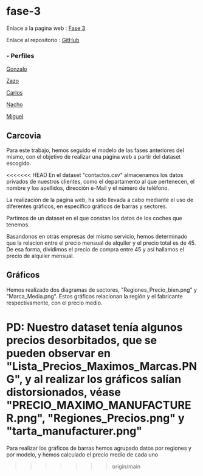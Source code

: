 # fase-3
Enlace a la pagina web : [Fase 3](https://fase3html.gonzalogmv.repl.co)

Enlace al repositorio : [GitHub](https://github.com/GonzaloGmv/fase3html.git)

### - Perfiles

[Gonzalo](https://github.com/GonzaloGmv)

[Zazo](https://github.com/jzazooro)

[Carlos](https://github.com/carlospuigserver)

[Nacho](https://github.com/Nachopedrero)

[Miguel](https://github.com/migueliiin)

## Carcovia

Para este trabajo, hemos seguido el modelo de las fases anteriores del mismo, con el objetivo de realizar una página web a partir del dataset escogido.

<<<<<<< HEAD
En el dataset "contactos.csv" almacenamos los datos privados de nuestros clientes, como el departamento al que pertenecen, el nombre y los apellidos, dirección e-Mail y el número de teléfono.

La realización de la página web, ha sido llevada a cabo mediante el uso de diferentes gráficos, en específico gráficos de barras y sectores.

Partimos de un dataset en el que constan los datos de los coches que tenemos.

Basandonos en otras empresas del mismo servicio, hemos determinado que la relacion entre el precio mensual de alquiler y el precio total es de 45. De esa forma, dividimos el precio de compra entre 45 y así hallamos el precio de alquiler mensual.

## Gráficos

Hemos realizado dos diagramas de sectores, "Regiones_Precio_bien.png" y "Marca_Media.png".
Estos gráficos relacionan la región y el fabricante respectivamente, con el precio medio.


PD: Nuestro dataset tenía algunos precios desorbitados, que se pueden observar en "Lista_Precios_Maximos_Marcas.PNG", y al realizar los gráficos salían distorsionados, véase "PRECIO_MAXIMO_MANUFACTURER.png", "Regiones_Precios.png" y "tarta_manufacturer.png"
=======
Para realizar los gráficos de barras hemos agrupado datos por regiones y por modelo, y hemos calculado el precio medio de cada uno
>>>>>>> origin/main
